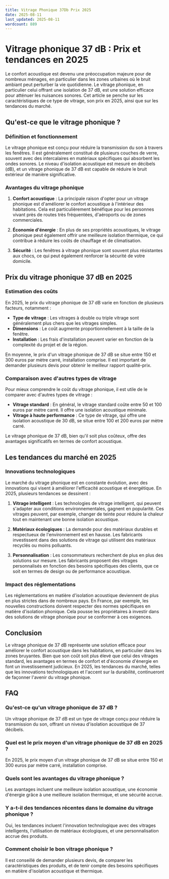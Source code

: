```yaml
---
title: Vitrage Phonique 37Db Prix 2025
date: 2025-08-11
last_updated: 2025-08-11
wordcount: 889
---
```


# Vitrage phonique 37 dB : Prix et tendances en 2025

Le confort acoustique est devenu une préoccupation majeure pour de nombreux ménages, en particulier dans les zones urbaines où le bruit ambiant peut perturber la vie quotidienne. Le vitrage phonique, en particulier celui offrant une isolation de 37 dB, est une solution efficace pour atténuer les nuisances sonores. Cet article se penche sur les caractéristiques de ce type de vitrage, son prix en 2025, ainsi que sur les tendances du marché.

## Qu'est-ce que le vitrage phonique ?

### Définition et fonctionnement

Le vitrage phonique est conçu pour réduire la transmission du son à travers les fenêtres. Il est généralement constitué de plusieurs couches de verre, souvent avec des intercalaires en matériaux spécifiques qui absorbent les ondes sonores. Le niveau d'isolation acoustique est mesuré en décibels (dB), et un vitrage phonique de 37 dB est capable de réduire le bruit extérieur de manière significative.

### Avantages du vitrage phonique

1. **Confort acoustique** : La principale raison d'opter pour un vitrage phonique est d'améliorer le confort acoustique à l'intérieur des habitations. Cela est particulièrement bénéfique pour les personnes vivant près de routes très fréquentées, d'aéroports ou de zones commerciales.

2. **Économie d'énergie** : En plus de ses propriétés acoustiques, le vitrage phonique peut également offrir une meilleure isolation thermique, ce qui contribue à réduire les coûts de chauffage et de climatisation.

3. **Sécurité** : Les fenêtres à vitrage phonique sont souvent plus résistantes aux chocs, ce qui peut également renforcer la sécurité de votre domicile.

## Prix du vitrage phonique 37 dB en 2025

### Estimation des coûts

En 2025, le prix du vitrage phonique de 37 dB varie en fonction de plusieurs facteurs, notamment :

- **Type de vitrage** : Les vitrages à double ou triple vitrage sont généralement plus chers que les vitrages simples.
- **Dimensions** : Le coût augmente proportionnellement à la taille de la fenêtre.
- **Installation** : Les frais d'installation peuvent varier en fonction de la complexité du projet et de la région.

En moyenne, le prix d'un vitrage phonique de 37 dB se situe entre 150 et 300 euros par mètre carré, installation comprise. Il est important de demander plusieurs devis pour obtenir le meilleur rapport qualité-prix.

### Comparaison avec d'autres types de vitrage

Pour mieux comprendre le coût du vitrage phonique, il est utile de le comparer avec d'autres types de vitrage :

- **Vitrage standard** : En général, le vitrage standard coûte entre 50 et 100 euros par mètre carré. Il offre une isolation acoustique minimale.
- **Vitrage à haute performance** : Ce type de vitrage, qui offre une isolation acoustique de 30 dB, se situe entre 100 et 200 euros par mètre carré.

Le vitrage phonique de 37 dB, bien qu'il soit plus coûteux, offre des avantages significatifs en termes de confort acoustique.

## Les tendances du marché en 2025

### Innovations technologiques

Le marché du vitrage phonique est en constante évolution, avec des innovations qui visent à améliorer l'efficacité acoustique et énergétique. En 2025, plusieurs tendances se dessinent :

1. **Vitrage intelligent** : Les technologies de vitrage intelligent, qui peuvent s'adapter aux conditions environnementales, gagnent en popularité. Ces vitrages peuvent, par exemple, changer de teinte pour réduire la chaleur tout en maintenant une bonne isolation acoustique.

2. **Matériaux écologiques** : La demande pour des matériaux durables et respectueux de l'environnement est en hausse. Les fabricants investissent dans des solutions de vitrage qui utilisent des matériaux recyclés ou moins polluants.

3. **Personnalisation** : Les consommateurs recherchent de plus en plus des solutions sur mesure. Les fabricants proposent des vitrages personnalisés en fonction des besoins spécifiques des clients, que ce soit en termes de design ou de performance acoustique.

### Impact des réglementations

Les réglementations en matière d'isolation acoustique deviennent de plus en plus strictes dans de nombreux pays. En France, par exemple, les nouvelles constructions doivent respecter des normes spécifiques en matière d'isolation phonique. Cela pousse les propriétaires à investir dans des solutions de vitrage phonique pour se conformer à ces exigences.

## Conclusion

Le vitrage phonique de 37 dB représente une solution efficace pour améliorer le confort acoustique dans les habitations, en particulier dans les zones bruyantes. Bien que son coût soit plus élevé que celui des vitrages standard, les avantages en termes de confort et d'économie d'énergie en font un investissement judicieux. En 2025, les tendances du marché, telles que les innovations technologiques et l'accent sur la durabilité, continueront de façonner l'avenir du vitrage phonique.

## FAQ

### Qu'est-ce qu'un vitrage phonique de 37 dB ?

Un vitrage phonique de 37 dB est un type de vitrage conçu pour réduire la transmission du son, offrant un niveau d'isolation acoustique de 37 décibels.

### Quel est le prix moyen d'un vitrage phonique de 37 dB en 2025 ?

En 2025, le prix moyen d'un vitrage phonique de 37 dB se situe entre 150 et 300 euros par mètre carré, installation comprise.

### Quels sont les avantages du vitrage phonique ?

Les avantages incluent une meilleure isolation acoustique, une économie d'énergie grâce à une meilleure isolation thermique, et une sécurité accrue.

### Y a-t-il des tendances récentes dans le domaine du vitrage phonique ?

Oui, les tendances incluent l'innovation technologique avec des vitrages intelligents, l'utilisation de matériaux écologiques, et une personnalisation accrue des produits.

### Comment choisir le bon vitrage phonique ?

Il est conseillé de demander plusieurs devis, de comparer les caractéristiques des produits, et de tenir compte des besoins spécifiques en matière d'isolation acoustique et thermique.